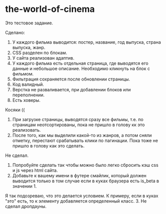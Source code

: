 # the-world-of-cinema
 
Это тестовое задание.

Сделано:

1. У каждого фильма выводится: постер, название, год выпуска, страна выпуска, жанр.
2. CSS разделен по блокам.
3. У сайта реализован адаптив.
4. У каждого фильма есть отдельная страница, где выводятся его данные и небольшое описание. Необходимо кликнуть на блок с фильмом.
5. Фильтрация сохраняется после обновлении страницы.
6. Код валидный.
7. Верстка не разваливается, при добавлении блоков или переполнении.
8. Есть ховеры.

Косяки ((
1. При загрузке страницы, выводятся сразу все фильмы, т.е. по страницам неотсортированы, пока не пришло в голову кк это реализовать.
2. После того, как мы выделили какой-то из жанров, а потом сняли отметку, перестают срабатывать клики по пагинации. Пока тоже не пришло в голову как это сделать.

Не сделал.
1. Попробуйте сделать так чтобы можно было легко сбросить кэш css и js через html сайта.
2. Добавьте к вашему имени в футере смайлик, который должен выводится только в том случае если в куках браузера есть is_beta в значении 1.

Я так подозреваю, что это делается условием. К примеру, если в куках "это" есть, то к элементу добавляется определенный класс.
3. Не сделал дропдауны.